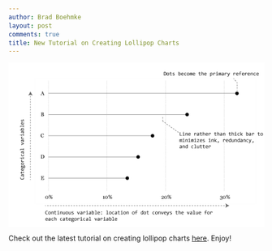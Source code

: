```yaml
---
author: Brad Boehmke
layout: post
comments: true
title: New Tutorial on Creating Lollipop Charts
---
```


<img src="/public/images/visual/lollipop/lollipop-icon.png" style="display: block; margin: auto;" />

Check out the latest tutorial on creating lollipop charts [here](lollipop). Enjoy!
